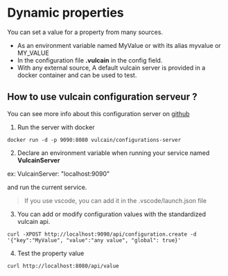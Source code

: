# Dynamic properties

You can set a value for a property from many sources. 

- As an environment variable named MyValue or with its alias myvalue or MY_VALUE
- In the configuration file **.vulcain** in the config field.
- With any external source, A default vulcain server is provided in a docker container and can be used to test.

## How to use vulcain configuration serveur ?

You can see more info about this configuration server on [github](https://github.com/vulcainjs/vulcain-configurations)
1. Run the server with docker

```
docker run -d -p 9090:8080 vulcain/configurations-server
```

2. Declare an environment variable when running your service named **VulcainServer**  

ex: VulcainServer: "localhost:9090"

and run the current service.


> If you use vscode, you can add it in the .vscode/launch.json file

3. You can add or modify configuration values with the standardized vulcain api.

```
curl -XPOST http://localhost:9090/api/configuration.create -d '{"key":"MyValue", "value":"any value", "global": true}'
```

4. Test the property value

```
curl http://localhost:8080/api/value
```


